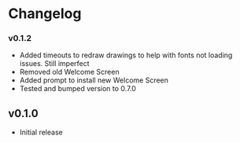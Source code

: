 # Changelog

### v0.1.2
* Added timeouts to redraw drawings to help with fonts not loading issues. Still imperfect
* Removed old Welcome Screen
* Added prompt to install new Welcome Screen
* Tested and bumped version to 0.7.0

## v0.1.0
* Initial release
